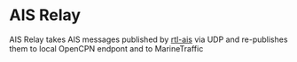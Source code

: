 # AIS Relay
AIS Relay takes AIS messages published by [rtl-ais](https://github.com/dgiardini/rtl-ais) via UDP and re-publishes them to local OpenCPN endpont and to MarineTraffic
